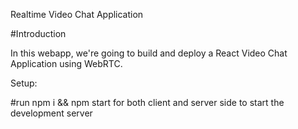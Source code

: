 Realtime Video Chat Application

#Introduction

In this webapp, we're going to build and deploy a React Video Chat Application using WebRTC.

Setup:

#run npm i && npm start for both client and server side to start the development server
